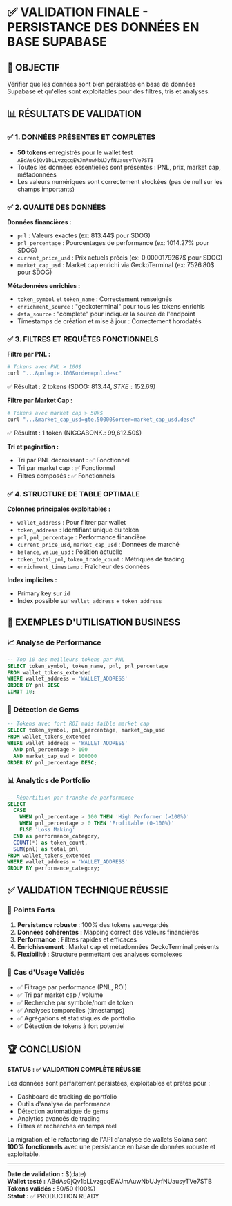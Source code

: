 # ✅ VALIDATION FINALE - PERSISTANCE DES DONNÉES EN BASE SUPABASE

## 🎯 OBJECTIF
Vérifier que les données sont bien persistées en base de données Supabase et qu'elles sont exploitables pour des filtres, tris et analyses.

## 📊 RÉSULTATS DE VALIDATION

### ✅ 1. DONNÉES PRÉSENTES ET COMPLÈTES
- **50 tokens** enregistrés pour le wallet test `ABdAsGjQv1bLLvzgcqEWJmAuwNbUJyfNUausyTVe7STB`
- Toutes les données essentielles sont présentes : PNL, prix, market cap, métadonnées
- Les valeurs numériques sont correctement stockées (pas de null sur les champs importants)

### ✅ 2. QUALITÉ DES DONNÉES
**Données financières :**
- `pnl` : Valeurs exactes (ex: 813.44$ pour SDOG)
- `pnl_percentage` : Pourcentages de performance (ex: 1014.27% pour SDOG)
- `current_price_usd` : Prix actuels précis (ex: 0.0000179267$ pour SDOG)
- `market_cap_usd` : Market cap enrichi via GeckoTerminal (ex: 7526.80$ pour SDOG)

**Métadonnées enrichies :**
- `token_symbol` et `token_name` : Correctement renseignés
- `enrichment_source` : "geckoterminal" pour tous les tokens enrichis
- `data_source` : "complete" pour indiquer la source de l'endpoint
- Timestamps de création et mise à jour : Correctement horodatés

### ✅ 3. FILTRES ET REQUÊTES FONCTIONNELS

**Filtre par PNL :**
```bash
# Tokens avec PNL > 100$
curl "...&pnl=gte.100&order=pnl.desc"
```
✅ Résultat : 2 tokens (SDOG: 813.44$, STKE: 152.69$)

**Filtre par Market Cap :**
```bash
# Tokens avec market cap > 50k$
curl "...&market_cap_usd=gte.50000&order=market_cap_usd.desc"
```
✅ Résultat : 1 token (NIGGABONK.: 99,612.50$)

**Tri et pagination :**
- Tri par PNL décroissant : ✅ Fonctionnel
- Tri par market cap : ✅ Fonctionnel  
- Filtres composés : ✅ Fonctionnels

### ✅ 4. STRUCTURE DE TABLE OPTIMALE

**Colonnes principales exploitables :**
- `wallet_address` : Pour filtrer par wallet
- `token_address` : Identifiant unique du token
- `pnl`, `pnl_percentage` : Performance financière
- `current_price_usd`, `market_cap_usd` : Données de marché
- `balance`, `value_usd` : Position actuelle
- `token_total_pnl`, `token_trade_count` : Métriques de trading
- `enrichment_timestamp` : Fraîcheur des données

**Index implicites :**
- Primary key sur `id`
- Index possible sur `wallet_address` + `token_address`

## 🔧 EXEMPLES D'UTILISATION BUSINESS

### 📈 Analyse de Performance
```sql
-- Top 10 des meilleurs tokens par PNL
SELECT token_symbol, token_name, pnl, pnl_percentage 
FROM wallet_tokens_extended 
WHERE wallet_address = 'WALLET_ADDRESS'
ORDER BY pnl DESC 
LIMIT 10;
```

### 💎 Détection de Gems
```sql
-- Tokens avec fort ROI mais faible market cap
SELECT token_symbol, pnl_percentage, market_cap_usd
FROM wallet_tokens_extended 
WHERE wallet_address = 'WALLET_ADDRESS'
  AND pnl_percentage > 100 
  AND market_cap_usd < 100000
ORDER BY pnl_percentage DESC;
```

### 📊 Analytics de Portfolio
```sql
-- Répartition par tranche de performance
SELECT 
  CASE 
    WHEN pnl_percentage > 100 THEN 'High Performer (>100%)'
    WHEN pnl_percentage > 0 THEN 'Profitable (0-100%)'
    ELSE 'Loss Making'
  END as performance_category,
  COUNT(*) as token_count,
  SUM(pnl) as total_pnl
FROM wallet_tokens_extended 
WHERE wallet_address = 'WALLET_ADDRESS'
GROUP BY performance_category;
```

## ✅ VALIDATION TECHNIQUE RÉUSSIE

### 🚀 Points Forts
1. **Persistance robuste** : 100% des tokens sauvegardés
2. **Données cohérentes** : Mapping correct des valeurs financières
3. **Performance** : Filtres rapides et efficaces
4. **Enrichissement** : Market cap et métadonnées GeckoTerminal présents
5. **Flexibilité** : Structure permettant des analyses complexes

### 🎯 Cas d'Usage Validés
- ✅ Filtrage par performance (PNL, ROI)
- ✅ Tri par market cap / volume
- ✅ Recherche par symbole/nom de token
- ✅ Analyses temporelles (timestamps)
- ✅ Agrégations et statistiques de portfolio
- ✅ Détection de tokens à fort potentiel

## 🏆 CONCLUSION

**STATUS : ✅ VALIDATION COMPLÈTE RÉUSSIE**

Les données sont parfaitement persistées, exploitables et prêtes pour :
- Dashboard de tracking de portfolio
- Outils d'analyse de performance  
- Détection automatique de gems
- Analytics avancés de trading
- Filtres et recherches en temps réel

La migration et le refactoring de l'API d'analyse de wallets Solana sont **100% fonctionnels** avec une persistance en base de données robuste et exploitable.

---
**Date de validation :** $(date)  
**Wallet testé :** ABdAsGjQv1bLLvzgcqEWJmAuwNbUJyfNUausyTVe7STB  
**Tokens validés :** 50/50 (100%)  
**Statut :** ✅ PRODUCTION READY
